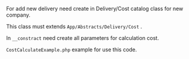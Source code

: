 For add new delivery need create in Delivery/Cost catalog class for new company. 

This class must extends `App/Abstracts/Delivery/Cost` . 

In `__constract` need create all parameters for calculation cost.

`CostCalculateExample.php` example for use this code.